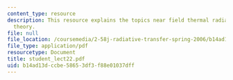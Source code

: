 ```yaml
---
content_type: resource
description: This resource explains the topics near field thermal radiation, fluctuation-dissipation
  theory.
file: null
file_location: /coursemedia/2-58j-radiative-transfer-spring-2006/b14ad13dccbe58653df3f88e01037dff_student_lect22.pdf
file_type: application/pdf
resourcetype: Document
title: student_lect22.pdf
uid: b14ad13d-ccbe-5865-3df3-f88e01037dff
---
```

